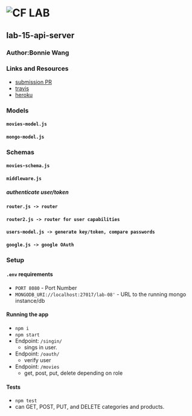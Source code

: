 # ![CF](http://i.imgur.com/7v5ASc8.png) LAB

## lab-15-api-server

### Author:Bonnie Wang

### Links and Resources

- [submission PR](http://xyz.com)
- [travis](https://www.travis-ci.com/401-advanced-javascript-bw/lab-09-cifp)
- [heroku](https://lab-09-cifp.herokuapp.com/)

### Models

#### `movies-model.js`

#### `mongo-model.js`

### Schemas

#### `movies-schema.js`

#### `middleware.js`

##### authenticate user/token

#### `router.js -> router`

#### `router2.js -> router for user capabilities`

#### `users-model.js -> generate key/token, compare passwords`

#### `google.js -> google OAuth`

### Setup

#### `.env` requirements

- `PORT 8080` - Port Number
- `MONGODB_URI://localhost:27017/lab-08'` - URL to the running mongo instance/db

#### Running the app

- `npm i`
- `npm start`
- Endpoint: `/singin/`
  - sings in user.
- Endpoint: `/oauth/`
  - verify user
- Endpoint: `/movies`
  - get, post, put, delete depending on role

#### Tests

- `npm test`
- can GET, POST, PUT, and DELETE categories and products.
